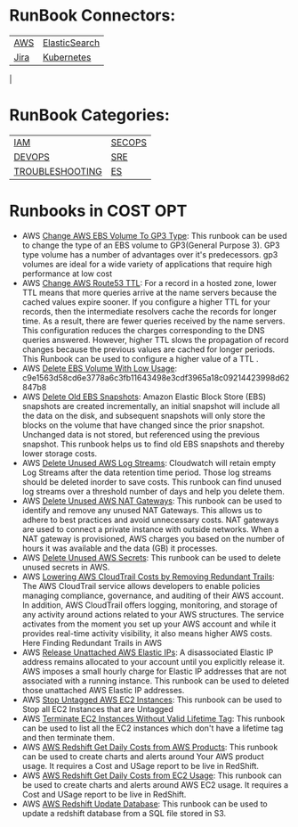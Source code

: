 # RunBook Connectors:
 | | | 
 | ---| ---| 
 | [AWS](xRunBook_List.md#AWS) | [ElasticSearch](xRunBook_List.md#ElasticSearch) | [Jenkins](xRunBook_List.md#Jenkins) |
 | [Jira](xRunBook_List.md#Jira) | [Kubernetes](xRunBook_List.md#Kubernetes) | [Postgresql](xRunBook_List.md#Postgresql) |
 | 

 
# RunBook Categories:
 | | | 
 | ---| ---| 
 | [IAM](runbook_IAM.md) | [SECOPS](runbook_SECOPS.md) | [COST_OPT](runbook_COST_OPT.md) |
 | [DEVOPS](runbook_DEVOPS.md) | [SRE](runbook_SRE.md) | [CLOUDOPS](runbook_CLOUDOPS.md) |
 | [TROUBLESHOOTING](runbook_TROUBLESHOOTING.md) | [ES](runbook_ES.md) | 

 # Runbooks in COST OPT
* AWS [Change AWS EBS Volume To GP3 Type](https://github.com/unskript/Awesome-CloudOps-Automation/tree/master/AWS/Change_AWS_EBS_Volume_To_GP3_Type.ipynb): This runbook can be used to change the type of an EBS volume to GP3(General Purpose 3). GP3 type volume has a number of advantages over it's predecessors. gp3 volumes are ideal for a wide variety of applications that require high performance at low cost
* AWS [Change AWS Route53 TTL](https://github.com/unskript/Awesome-CloudOps-Automation/tree/master/AWS/Change_AWS_Route53_TTL.ipynb): For a record in a hosted zone, lower TTL means that more queries arrive at the name servers because the cached values expire sooner. If you configure a higher TTL for your records, then the intermediate resolvers cache the records for longer time. As a result, there are fewer queries received by the name servers. This configuration reduces the charges corresponding to the DNS queries answered. However, higher TTL slows the propagation of record changes because the previous values are cached for longer periods. This Runbook can be used to configure a higher value of a TTL .
* AWS [Delete EBS Volume With Low Usage](https://github.com/unskript/Awesome-CloudOps-Automation/tree/master/AWS/Delete_EBS_Volumes_With_Low_Usage.ipynb): c9e1563d58cd6e3778a6c3fb11643498e3cdf3965a18c09214423998d62847b8
* AWS [Delete Old EBS Snapshots](https://github.com/unskript/Awesome-CloudOps-Automation/tree/master/AWS/Delete_Old_EBS_Snapshots.ipynb): Amazon Elastic Block Store (EBS) snapshots are created incrementally, an initial snapshot will include all the data on the disk, and subsequent snapshots will only store the blocks on the volume that have changed since the prior snapshot. Unchanged data is not stored, but referenced using the previous snapshot. This runbook helps us to find old EBS snapshots and thereby lower storage costs.
* AWS [Delete Unused AWS Log Streams](https://github.com/unskript/Awesome-CloudOps-Automation/tree/master/AWS/Delete_Unused_AWS_Log_Streams.ipynb): Cloudwatch will retain empty Log Streams after the data retention time period. Those log streams should be deleted inorder to save costs. This runbook can find unused log streams over a threshold number of days and help you delete them.
* AWS [Delete Unused AWS NAT Gateways](https://github.com/unskript/Awesome-CloudOps-Automation/tree/master/AWS/Delete_Unused_AWS_NAT_Gateways.ipynb): This runbook can be used to identify and remove any unused NAT Gateways. This allows us to adhere to best practices and avoid unnecessary costs. NAT gateways are used to connect a private instance with outside networks. When a NAT gateway is provisioned, AWS charges you based on the number of hours it was available and the data (GB) it processes.
* AWS [Delete Unused AWS Secrets](https://github.com/unskript/Awesome-CloudOps-Automation/tree/master/AWS/Delete_Unused_AWS_Secrets.ipynb): This runbook can be used to delete unused secrets in AWS.
* AWS [Lowering AWS CloudTrail Costs by Removing Redundant Trails](https://github.com/unskript/Awesome-CloudOps-Automation/tree/master/AWS/Lowering_AWS_CloudTrail_Costs_by_Removing_Redundant_Trails.ipynb): The AWS CloudTrail service allows developers to enable policies managing compliance, governance, and auditing of their AWS account. In addition, AWS CloudTrail offers logging, monitoring, and storage of any activity around actions related to your AWS structures. The service activates from the moment you set up your AWS account and while it provides real-time activity visibility, it also means higher AWS costs. Here Finding Redundant Trails in AWS
* AWS [Release Unattached AWS Elastic IPs](https://github.com/unskript/Awesome-CloudOps-Automation/tree/master/AWS/Release_Unattached_AWS_Elastic_IPs.ipynb): A disassociated Elastic IP address remains allocated to your account until you explicitly release it. AWS imposes a small hourly charge for Elastic IP addresses that are not associated with a running instance. This runbook can be used to deleted those unattached AWS Elastic IP addresses.
* AWS [Stop Untagged AWS EC2 Instances](https://github.com/unskript/Awesome-CloudOps-Automation/tree/master/AWS/Stop_Untagged_EC2_Instances.ipynb): This runbook can be used to Stop all EC2 Instances that are Untagged
* AWS [Terminate EC2 Instances Without Valid Lifetime Tag](https://github.com/unskript/Awesome-CloudOps-Automation/tree/master/AWS/Terminate_EC2_Instances_Without_Valid_Lifetime_Tag.ipynb): This runbook can be used to list all the EC2 instances which don't have a lifetime tag and then terminate them.
* AWS [AWS Redshift Get Daily Costs from AWS Products](https://github.com/unskript/Awesome-CloudOps-Automation/tree/master/AWS/aws_redshift_get_daily_product_costs.ipynb): This runbook can be used to create charts and alerts around Your AWS product usage. It requires a Cost and USage report to be live in RedShift.
* AWS [AWS Redshift Get Daily Costs from EC2 Usage](https://github.com/unskript/Awesome-CloudOps-Automation/tree/master/AWS/aws_redshift_get_ec2_daily_costs.ipynb): This runbook can be used to create charts and alerts around AWS EC2 usage. It requires a Cost and USage report to be live in RedShift.
* AWS [AWS Redshift Update Database](https://github.com/unskript/Awesome-CloudOps-Automation/tree/master/AWS/aws_redshift_update_database.ipynb): This runbook can be used to update a redshift database from a SQL file stored in S3.
